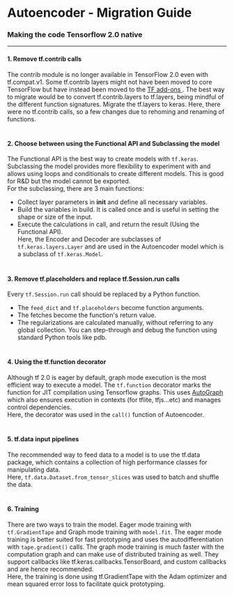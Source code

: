 # Autoencoder - Migration Guide
### Making the code Tensorflow 2.0 native
---
#### 1. Remove tf.contrib calls   
The contrib module is no longer available in TensorFlow 2.0 even with tf.compat.v1. Some tf.contrib layers might not have been moved to core TensorFlow but have instead been moved to the [TF add-ons ](https://github.com/tensorflow/addons). The best way to migrate would be to convert tf.contrib.layers to tf.layers, being mindful of the different function signatures. Migrate the tf.layers to keras.
Here, there were no tf.contrib calls, so a few changes due to rehoming and renaming of functions.
#   
#### 2. Choose between using the Functional API and Subclassing the model
The Functional API is the best way to create models with `tf.keras`. Subclassing the model provides more flexibility to experiment with and allows using loops and conditionals to create different models. This is good for R&D but the model cannot be exported.  
For the subclassing, there are 3 main functions:
- Collect layer parameters in __init__ and define all necessary variables.
- Build the variables in build. It is called once and is useful in setting the shape or size of the input.
- Execute the calculations in call, and return the result (Using the Functional API).  
Here, the Encoder and Decoder are subclasses of `tf.keras.layers.Layer` and are used in the Autoencoder model which is a subclass of `tf.keras.Model`.
#   
#### 3. Remove tf.placeholders and replace tf.Session.run calls
Every `tf.Session.run` call should be replaced by a Python function.
- The `feed_dict` and `tf.placeholders` become function arguments.
- The fetches become the function's return value.
- The regularizations are calculated manually, without referring to any global collection.
You can step-through and debug the function using standard Python tools like pdb.   
#
#### 4. Using the tf.function decorator
Although tf 2.0 is eager by default, graph mode execution is the most efficient way to execute a model. The `tf.function` decorator marks the function for JIT compilation using Tensorflow graphs. This uses [AutoGraph](https://render.githubusercontent.com/view/autograph.ipynb) which also ensures execution in contexts (for tflite, tfjs...etc) and manages control dependencies.   
Here, the decorator was used in the `call()` function of Autoencoder.   
#
#### 5. tf.data input pipelines
The recommended way to feed data to a model is to use the tf.data package, which contains a collection of high performance classes for manipulating data.   
Here, `tf.data.Dataset.from_tensor_slices` was used to batch and shuffle the data.
#
#### 6. Training
There are two ways to train the model. Eager mode training with `tf.GradientTape` and Graph mode training with `model.fit`. The eager mode training is better suited for fast prototyping and uses the autodifferentiation with `tape.gradient()` calls. The graph mode training is much faster with the computation graph and can make use of distributed training as well. They support callbacks like tf.keras.callbacks.TensorBoard, and custom callbacks and are hence recommended.    
Here, the training is done using tf.GradientTape with the Adam optimizer and mean squared error loss to facilitate quick prototyping.
